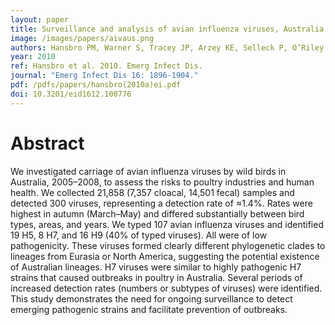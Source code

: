 ```yaml
---
layout: paper
title: Surveillance and analysis of avian influenza viruses, Australia.
image: /images/papers/aivaus.png
authors: Hansbro PM, Warner S, Tracey JP, Arzey KE, Selleck P, O’Riley K, Beckett E, Bunn C, Kirkland PD, Vijaykrishna D, Olsen B & Hurt AC. 
year: 2010
ref: Hansbro et al. 2010. Emerg Infect Dis.
journal: "Emerg Infect Dis 16: 1896-1904."
pdf: /pdfs/papers/hansbro(2010a)ei.pdf
doi: 10.3201/eid1612.100776
---
```


# Abstract

We investigated carriage of avian influenza viruses by wild birds in Australia, 2005–2008, to assess the risks to poultry industries and human health. 
We collected 21,858 (7,357 cloacal, 14,501 fecal) samples and detected 300 viruses, representing a detection rate of ≈1.4%. 
Rates were highest in autumn (March–May) and differed substantially between bird types, areas, and years. 
We typed 107 avian influenza viruses and identified 19 H5, 8 H7, and 16 H9 (40% of typed viruses). 
All were of low pathogenicity. 
These viruses formed clearly different phylogenetic clades to lineages from Eurasia or North America, suggesting the potential existence of Australian lineages. 
H7 viruses were similar to highly pathogenic H7 strains that caused outbreaks in poultry in Australia. 
Several periods of increased detection rates (numbers or subtypes of viruses) were identified. 
This study demonstrates the need for ongoing surveillance to detect emerging pathogenic strains and facilitate prevention of outbreaks.